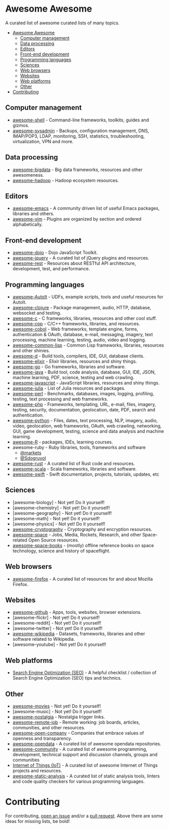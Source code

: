 # Awesome Awesome

A curated list of awesome curated lists of many topics.

- [Awesome Awesome](#awesome-awesome)
    - [Computer management](#computer-management)
    - [Data processing](#data-processing)
    - [Editors](#editors)
    - [Front-end development](#front-end-development)
    - [Programming languages](#programming-languages)
    - [Sciences](#sciences)
    - [Web browsers](#web-browsers)
    - [Websites](#websites)
    - [Web platforms](#web-platforms)
    - [Other](#other)
- [Contributing](#contributing)

## Computer management

* [awesome-shell](https://github.com/alebcay/awesome-shell) - Command-line frameworks, toolkits, guides and gizmos.
* [awesome-sysadmin](https://github.com/kahun/awesome-sysadmin) - Backups, configuration management, DNS, IMAP/POP3, LDAP, monitoring, SSH, statistics, troubleshooting, virtualization, VPN and more.

## Data processing

* [awesome-bigdata](https://github.com/onurakpolat/awesome-bigdata) - Big data frameworks, resources and other awesomeness.
* [awesome-hadoop](https://github.com/youngwookim/awesome-hadoop) - Hadoop ecosystem resources.

## Editors

* [awesome-emacs](https://github.com/emacs-tw/awesome-emacs) - A community driven list of useful Emacs packages, libraries and others.
* [awesome-vim](https://github.com/akrawchyk/awesome-vim) - Plugins are organized by section and ordered alphabetically.

## Front-end development

* [awesome-dojo](https://github.com/peterkokot/awesome-dojo) - Dojo JavaScript Toolkit.
* [awesome-jquery](https://github.com/peterkokot/awesome-jquery) - A curated list of jQuery plugins and resources.
* [awesome-rest](https://github.com/marmelab/awesome-rest) - Resources about RESTful API architecture, development, test, and performance.

## Programming languages

* [awesome-AutoIt](https://github.com/J2TeaM/awesome-AutoIt) - UDFs, example scripts, tools and useful resources for AutoIt.
* [awesome-clojure](https://github.com/razum2um/awesome-clojure) - Package management, audio, HTTP, database, websocket and testing.
* [awesome-c](https://github.com/kozross/awesome-c) - C frameworks, libraries, resources and other cool stuff.
* [awesome-cpp](https://github.com/fffaraz/awesome-cpp) - C/C++ frameworks, libraries, and resources.
* [awesome-cobol](https://github.com/dshimy/awesome-cobol) - Web frameworks, template engine, forms, authentication & OAuth, database, e-mail, messaging, imagery, text processing, machine learning, testing, audio, video and logging.
* [awesome-common-lisp](https://github.com/kozross/awesome-cl) - Common Lisp frameworks, libraries, resources and other shinies.
* [awesome-d](https://github.com/zhaopuming/awesome-d) - Build tools, compilers, IDE, GUI, database clients.
* [awesome-elixir](https://github.com/h4cc/awesome-elixir) - Elixir libraries, resources and shiny things.
* [awesome-go](https://github.com/avelino/awesome-go) - Go frameworks, libraries and software.
* [awesome-java](https://github.com/akullpp/awesome-java) - Build tool, code analysis, database, GUI, IDE, JSON, machine learning, PDF, science, testing and web crawling.
* [awesome-javascript](https://github.com/sorrycc/awesome-javascript) - JavaScript libraries, resources and shiny things.
* [awesome-julia](https://github.com/melvin0008/awesome-julia) - List of Julia resources and packages.
* [awesome-perl](https://github.com/mackee/awesome-perl) - Benchmarks, databases, images, logging, profiling, testing, text processing and web frameworks.
* [awesome-php](https://github.com/ziadoz/awesome-php) - Frameworks, templating, URL, e-mail, files, imagery, testing, security, documentation, geolocation, date, PDF, search and authentication.
* [awesome-python](https://github.com/vinta/awesome-python) - Files, dates, text processing, NLP, imagery, audio, video, geolocation, web frameworks, OAuth, web crawling, networking, GUI, game development, testing, science and data analysis and machine learning.
* [awesome-R](https://github.com/qinwf/awesome-R) - packages, IDEs, learning courses.
* awesome-ruby - Ruby libraries, tools, frameworks and software
    - [@markets](https://github.com/markets/awesome-ruby)
    - [@Sdogruyol](https://github.com/Sdogruyol/awesome-ruby)
* [awesome-rust](https://github.com/kud1ing/awesome-rust) - A curated list of Rust code and resources.
* [awesome-scala](https://github.com/lauris/awesome-scala) - Scala frameworks, libraries and software.
* [awesome-swift](https://awesome-swift.zeef.com/robin.eggenkamp) - Swift documentation, projects, tutorials, updates, etc

## Sciences

* [awesome-biology] - Not yet! Do it yourself!
* [awesome-chemistry] - Not yet! Do it yourself!
* [awesome-geography] - Not yet! Do it yourself!
* [awesome-math] - Not yet! Do it yourself!
* [awesome-physics] - Not yet! Do it yourself!
* [awesome-cryptography](https://github.com/sobolevn/awesome-cryptography) - Cryptography and encryption resources.
* [awesome-space](https://github.com/elburz/awesome-space) - Jobs, Media, Rockets, Research, and other Space-related Open Source resources.
* [awesome-space-books](https://github.com/Hunter-Github/awesome-space-books) - (mostly) offline reference books on space technology, science and history of spaceflight.

## Web browsers

* [awesome-firefox](https://github.com/Hunter-Github/awesome-firefox) - A curated list of resources for and about Mozilla Firefox.

## Websites

* [awesome-github](https://github.com/Kikobeats/awesome-github) - Apps, tools, websites, browser extensions.
* [awesome-flickr] - Not yet! Do it yourself!
* [awesome-reddit] - Not yet! Do it yourself!
* [awesome-twitter] - Not yet! Do it yourself!
* [awesome-wikipedia](https://github.com/emijrp/awesome-wikipedia) - Datasets, frameworks, libraries and other software related to Wikipedia.
* [awesome-youtube] - Not yet! Do it yourself!

## Web platforms

* [Search Engine Optimization (SEO)](https://github.com/marcobiedermann/search-engine-optimization) - A helpful checklist / collection of Search Engine Optimization (SEO) tips and technics.

## Other

* [awesome-movies](https://github.com/emijrp/awesome-movies) - Not yet! Do it yourself!
* [awesome-music] - Not yet! Do it yourself!
* [awesome-nostalgia](https://github.com/emijrp/awesome-nostalgia) - Nostalgia trigger links.
* [awesome-remote-job](https://github.com/lukasz-madon/awesome-remote-job) - Remote working: job boards, articles, communities, and other resources.
* [awesome-open-company](https://github.com/waldyrious/awesome-open-company) - Companies that embrace values of openness and transparency.
* [awesome-opendata](https://github.com/emijrp/awesome-opendata) - A curated list of awesome opendata repositories.
* [awesome-community](https://github.com/peterkokot/awesome-community) - A curated list of awesome programming, development, technical support and discussion channels, groups and communities
* [Internet of Things (IoT)](https://github.com/HQarroum/awesome-iot) - A curated list of awesome Internet of Things projects and resources.
* [awesome-static-analysis](https://github.com/mre/awesome-static-analysis/) - A curated list of static analysis tools, linters and code quality checkers for various programming languages.

# Contributing

For contributing, [open an issue](https://github.com/emijrp/awesome-awesome/issues) and/or a [pull request](https://github.com/emijrp/awesome-awesome/pulls). Above there are some ideas for missing lists, be bold!

